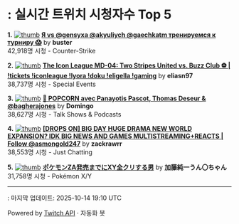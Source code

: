 # : 실시간 트위치 시청자수 Top 5

**1.** [![thumb](https://static-cdn.jtvnw.net/previews-ttv/live_user_buster-320x180.jpg)](https://twitch.tv/buster)
**[Я vs @gensyxa @akyuliych @gaechkatm тренируемся к турниру 😱](https://twitch.tv/buster)** by **buster**<br>42,918명 시청  - Counter-Strike

**2.** [![thumb](https://static-cdn.jtvnw.net/previews-ttv/live_user_eliasn97-320x180.jpg)](https://twitch.tv/eliasn97)
**[The Icon League MD-04: Two Stripes United vs. Buzz Club ⚽️ | !tickets !iconleague !lyora !doku !eligella !gaming](https://twitch.tv/eliasn97)** by **eliasn97**<br>38,737명 시청  - Special Events

**3.** [![thumb](https://static-cdn.jtvnw.net/previews-ttv/live_user_domingo-320x180.jpg)](https://twitch.tv/Domingo)
**[🍿 POPCORN avec Panayotis Pascot, Thomas Deseur & @bagherajones](https://twitch.tv/Domingo)** by **Domingo**<br>38,627명 시청  - Talk Shows & Podcasts

**4.** [![thumb](https://static-cdn.jtvnw.net/previews-ttv/live_user_zackrawrr-320x180.jpg)](https://twitch.tv/zackrawrr)
**[[DROPS ON] BIG DAY HUGE DRAMA NEW WORLD EXPANSION? IDK BIG NEWS AND GAMES MULTISTREAMING+REACTS | Follow  @asmongold247](https://twitch.tv/zackrawrr)** by **zackrawrr**<br>38,553명 시청  - Just Chatting

**5.** [![thumb](https://static-cdn.jtvnw.net/previews-ttv/live_user_kato_junichi0817-320x180.jpg)](https://twitch.tv/加藤純一うん〇ちゃん)
**[ポケモンZA発売までにXY全クリする男](https://twitch.tv/加藤純一うん〇ちゃん)** by **加藤純一うん〇ちゃん**<br>31,758명 시청  - Pokémon X/Y


---
: 마지막 업데이트: 2025-10-14 19:10 UTC

Powered by [Twitch API](https://dev.twitch.tv/docs/api/reference) · 자동화 봇